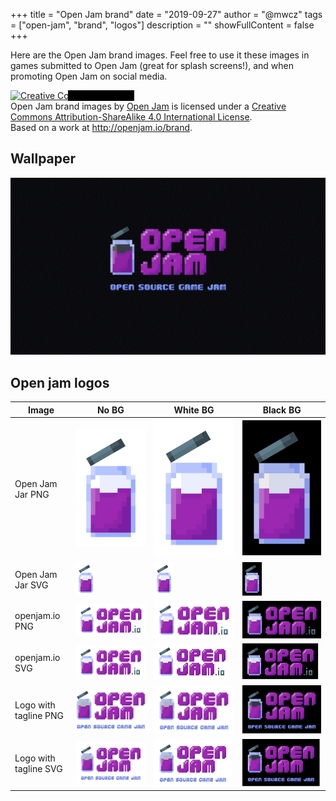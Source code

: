 +++
title = "Open Jam brand"
date = "2019-09-27"
author = "@mwcz"
tags = ["open-jam", "brand", "logos"]
description = ""
showFullContent = false
+++

Here are the Open Jam brand images.  Feel free to use it these images in games submitted to Open Jam (great for splash screens!), and when promoting Open Jam on social media.

<a rel="license" href="http://creativecommons.org/licenses/by-sa/4.0/"><img alt="Creative Commons License" style="border-width:0" src="https://i.creativecommons.org/l/by-sa/4.0/80x15.png" /></a><br /><span xmlns:dct="http://purl.org/dc/terms/" href="http://purl.org/dc/dcmitype/StillImage" property="dct:title" rel="dct:type">Open Jam brand images</span> by <a xmlns:cc="http://creativecommons.org/ns#" href="http://openjam.io/" property="cc:attributionName" rel="cc:attributionURL">Open Jam</a> is licensed under a <a rel="license" href="http://creativecommons.org/licenses/by-sa/4.0/">Creative Commons Attribution-ShareAlike 4.0 International License</a>.<br />Based on a work at <a xmlns:dct="http://purl.org/dc/terms/" href="http://openjam.io/brand" rel="dct:source">http://openjam.io/brand</a>.

## Wallpaper

[![Open Jam wallpaper](./open-jam-wallpaper.png)](./open-jam-wallpaper.png)

## Open jam logos


| Image            | No BG                                             | White BG                                                | Black BG                                                |
| ---              | ---                                               | ---                                                     | ---                                                     |
| Open Jam Jar PNG | [![open-jam-jar-no-bg.png](open-jam-jar-no-bg.png)](open-jam-jar-no-bg.png) | [![open-jam-jar-white-bg.png](open-jam-jar-white-bg.png)](open-jam-jar-white-bg.png) | [![open-jam-jar-black-bg.png](open-jam-jar-black-bg.png)](open-jam-jar-black-bg.png) |
| Open Jam Jar SVG | [![open-jam-jar-no-bg.svg](open-jam-jar-no-bg.svg)](open-jam-jar-no-bg.svg) | [![open-jam-jar-white-bg.svg](open-jam-jar-white-bg.svg)](open-jam-jar-white-bg.svg) | [![open-jam-jar-black-bg.svg](open-jam-jar-black-bg.svg)](open-jam-jar-black-bg.svg) |
| openjam.io PNG | [![open-jam-logo-dot-io-no-bg.png](open-jam-logo-dot-io-no-bg.png)](open-jam-logo-dot-io-no-bg.png) | [![open-jam-logo-dot-io-white-bg.png](open-jam-logo-dot-io-white-bg.png)](open-jam-logo-dot-io-white-bg.png) | [![open-jam-logo-dot-io-black-bg.png](open-jam-logo-dot-io-black-bg.png)](open-jam-logo-dot-io-black-bg.png) | 
| openjam.io SVG | [![open-jam-logo-dot-io-no-bg.svg](open-jam-logo-dot-io-no-bg.svg)](open-jam-logo-dot-io-no-bg.svg) | [![open-jam-logo-dot-io-white-bg.svg](open-jam-logo-dot-io-white-bg.svg)](open-jam-logo-dot-io-white-bg.svg) | [![open-jam-logo-dot-io-black-bg.svg](open-jam-logo-dot-io-black-bg.svg)](open-jam-logo-dot-io-black-bg.svg) |
| Logo with tagline PNG | [![open-jam-logo-tagline-no-bg.png](open-jam-logo-tagline-no-bg.png)](open-jam-logo-tagline-no-bg.png) | [![open-jam-logo-tagline-white-bg.png](open-jam-logo-tagline-white-bg.png)](open-jam-logo-tagline-white-bg.png) | [![open-jam-logo-tagline-black-bg.png](open-jam-logo-tagline-black-bg.png)](open-jam-logo-tagline-black-bg.png) |
| Logo with tagline SVG | [![open-jam-logo-tagline-no-bg.svg](open-jam-logo-tagline-no-bg.svg)](open-jam-logo-tagline-no-bg.svg) | [![open-jam-logo-tagline-white-bg.svg](open-jam-logo-tagline-white-bg.svg)](open-jam-logo-tagline-white-bg.svg) | [![open-jam-logo-tagline-black-bg.svg](open-jam-logo-tagline-black-bg.svg)](open-jam-logo-tagline-black-bg.svg) |



<style>
img {
    position: relative;
    z-index: -1;
}
img::after {
    position: absolute;
    bottom: 0;
    right: 0;
    padding: 3px;
    background: black;
    color: white;
    z-index: 10;
    width: 100px;
    height: 100px;
}
img[src$="svg"] {
    width: 100%;
}
img[src$="svg"]::after {
    content: "SVG";
}
img[src$="png"]::after {
    content: "PNG";
}
</style>



